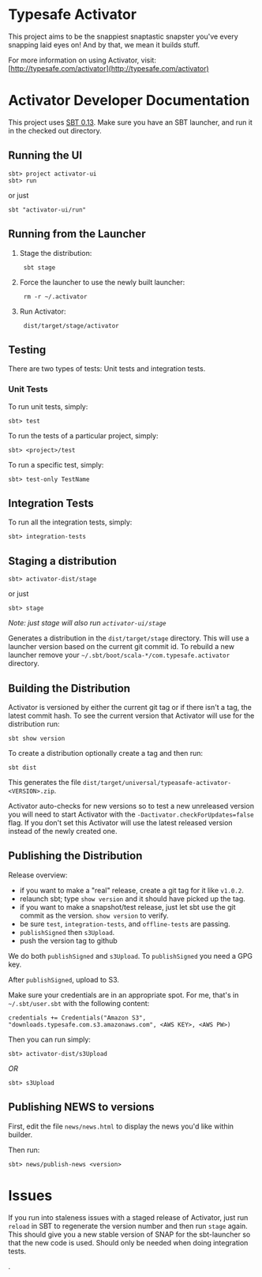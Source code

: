 # Typesafe Activator

This project aims to be the snappiest snaptastic snapster you've every snapping laid eyes on!  And by that, we mean it builds stuff.

For more information on using Activator, visit: [http://typesafe.com/activator](http://typesafe.com/activator)

# Activator Developer Documentation

This project uses [SBT 0.13](http://scala-sbt.org).   Make sure you have an SBT launcher, and run it in the checked out directory.


## Running the UI

    sbt> project activator-ui
    sbt> run

or just

    sbt "activator-ui/run"


## Running from the Launcher

1. Stage the distribution:

        sbt stage

2. Force the launcher to use the newly built launcher:

        rm -r ~/.activator

3. Run Activator:

        dist/target/stage/activator


## Testing

There are two types of tests:  Unit tests and integration tests.

### Unit Tests

To run unit tests, simply:

    sbt> test

To run the tests of a particular project, simply:

    sbt> <project>/test

To run a specific test, simply:

    sbt> test-only TestName

## Integration Tests

To run all the integration tests, simply:

    sbt> integration-tests



## Staging a distribution

    sbt> activator-dist/stage

or just

    sbt> stage 

*Note: just stage will also run `activator-ui/stage`*

Generates a distribution in the `dist/target/stage` directory.  This will use a launcher version based on the current git commit id.  To rebuild a new launcher remove your `~/.sbt/boot/scala-*/com.typesafe.activator` directory.

## Building the Distribution

Activator is versioned by either the current git tag or if there isn't a tag, the latest commit hash.  To see the current version that Activator will use for the distribution run:

    sbt show version

To create a distribution optionally create a tag and then run:

    sbt dist

This generates the file `dist/target/universal/typeasafe-activator-<VERSION>.zip`.

Activator auto-checks for new versions so to test a new unreleased version you will need to start Activator with the `-Dactivator.checkForUpdates=false` flag.  If you don't set this Activator will use the latest released version instead of the newly created one.

## Publishing the Distribution

Release overview:
 * if you want to make a "real" release, create a git tag for it like `v1.0.2`.
 * relaunch sbt; type `show version` and it should have picked up the tag.
 * if you want to make a snapshot/test release, just let sbt use the git commit as the version. `show version` to verify.
 * be sure `test`, `integration-tests`, and `offline-tests` are passing.
 * `publishSigned` then `s3Upload`.
 * push the version tag to github

We do both `publishSigned` and `s3Upload`. To `publishSigned` you need a GPG key.

After `publishSigned`, upload to S3.

Make sure your credentials are in an appropriate spot.  For me, that's in `~/.sbt/user.sbt` with the following content:

    credentials += Credentials("Amazon S3", "downloads.typesafe.com.s3.amazonaws.com", <AWS KEY>, <AWS PW>)

Then you can run simply:

    sbt> activator-dist/s3Upload

*OR*

    sbt> s3Upload
    

## Publishing NEWS to versions

First, edit the file `news/news.html` to display the news you'd like within builder.

Then run:

    sbt> news/publish-news <version>


# Issues

If you run into staleness issues with a staged release of Activator, just run `reload` in SBT to regenerate the version number and then run `stage` again.   This should give you a new stable version of SNAP for the sbt-launcher so that the new code is used.   Should only be needed when doing integration tests.

.